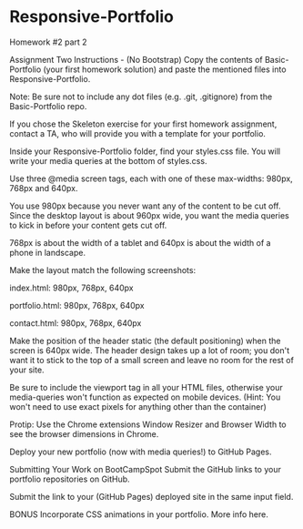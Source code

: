 # Responsive-Portfolio
Homework #2 part 2

Assignment Two Instructions - (No Bootstrap)
Copy the contents of Basic-Portfolio (your first homework solution) and paste the mentioned files into Responsive-Portfolio.

Note: Be sure not to include any dot files (e.g. .git, .gitignore) from the Basic-Portfolio repo.

If you chose the Skeleton exercise for your first homework assignment, contact a TA, who will provide you with a template for your portfolio.

Inside your Responsive-Portfolio folder, find your styles.css file. You will write your media queries at the bottom of styles.css.

Use three @media screen tags, each with one of these max-widths: 980px, 768px and 640px.

You use 980px because you never want any of the content to be cut off. Since the desktop layout is about 960px wide, you want the media queries to kick in before your content gets cut off.

768px is about the width of a tablet and 640px is about the width of a phone in landscape.

Make the layout match the following screenshots:

index.html: 980px, 768px, 640px

portfolio.html: 980px, 768px, 640px

contact.html: 980px, 768px, 640px

Make the position of the header static (the default positioning) when the screen is 640px wide. The header design takes up a lot of room; you don't want it to stick to the top of a small screen and leave no room for the rest of your site.

Be sure to include the viewport tag in all your HTML files, otherwise your media-queries won't function as expected on mobile devices. (Hint: You won't need to use exact pixels for anything other than the container)

Protip: Use the Chrome extensions Window Resizer and Browser Width to see the browser dimensions in Chrome.

Deploy your new portfolio (now with media queries!) to GitHub Pages.

Submitting Your Work on BootCampSpot
Submit the GitHub links to your portfolio repositories on GitHub.

Submit the link to your (GitHub Pages) deployed site in the same input field.

BONUS
Incorporate CSS animations in your portfolio. More info here.
